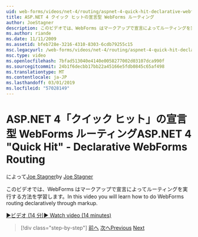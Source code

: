 ```yaml
---
uid: web-forms/videos/net-4/routing/aspnet-4-quick-hit-declarative-webforms-routing
title: ASP.NET 4 クイック ヒットの宣言型 WebForms ルーティング
author: JoeStagner
description: このビデオでは、WebForms はマークアップで宣言によってルーティングを実行する方法を学習します。
ms.author: riande
ms.date: 11/11/2009
ms.assetid: bfeb728e-3216-4310-8303-6cdb79255c15
msc.legacyurl: /web-forms/videos/net-4/routing/aspnet-4-quick-hit-declarative-webforms-routing
msc.type: video
ms.openlocfilehash: 7bfad513040e4140e0058277002d03107dca990f
ms.sourcegitcommit: 24b1f6decbb17bb22a45166e5fdb0845c65af498
ms.translationtype: MT
ms.contentlocale: ja-JP
ms.lasthandoff: 03/01/2019
ms.locfileid: "57028149"
---
```

<a name="aspnet-4-quick-hit---declarative-webforms-routing"></a><span data-ttu-id="4743a-103">ASP.NET 4「クイック ヒット」の宣言型 WebForms ルーティング</span><span class="sxs-lookup"><span data-stu-id="4743a-103">ASP.NET 4 "Quick Hit" - Declarative WebForms Routing</span></span>
====================
<span data-ttu-id="4743a-104">によって[Joe Stagner](https://github.com/JoeStagner)</span><span class="sxs-lookup"><span data-stu-id="4743a-104">by [Joe Stagner](https://github.com/JoeStagner)</span></span>

<span data-ttu-id="4743a-105">このビデオでは、WebForms はマークアップで宣言によってルーティングを実行する方法を学習します。</span><span class="sxs-lookup"><span data-stu-id="4743a-105">In this video you will learn how to do WebForms routing declaratively through markup.</span></span> 

[<span data-ttu-id="4743a-106">&#9654;ビデオ (14 分)</span><span class="sxs-lookup"><span data-stu-id="4743a-106">&#9654; Watch video (14 minutes)</span></span>](https://channel9.msdn.com/Blogs/ASP-NET-Site-Videos/aspnet-4-quick-hit-declarative-webforms-routing)

> [!div class="step-by-step"]
> <span data-ttu-id="4743a-107">[前へ](aspnet-4-quick-hit-imperative-webforms-routing.md)
> [次へ](aspnet-4-quick-hit-outbound-webforms-routing.md)</span><span class="sxs-lookup"><span data-stu-id="4743a-107">[Previous](aspnet-4-quick-hit-imperative-webforms-routing.md)
[Next](aspnet-4-quick-hit-outbound-webforms-routing.md)</span></span>
